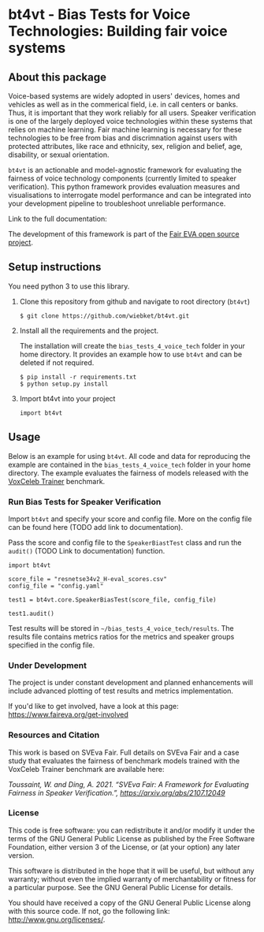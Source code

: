# bt4vt - Bias Tests for Voice Technologies: Building fair voice systems

## About this package

Voice-based systems are widely adopted in users' devices, homes and vehicles as well as in the commerical field, i.e. in call centers or banks. Thus, it is important that they work reliably for all users. Speaker verification is one of the largely deployed voice technologies within these systems that relies on machine learning.
Fair machine learning is necessary for these technologies to be free from bias and discrimnation against users with protected attributes, like race and ethnicity, sex, religion and belief, age, disability, or sexual orientation.

`bt4vt` is an actionable and model-agnostic framework for evaluating the fairness of voice technology components (currently limited to speaker verification). 
This python framework provides evaluation measures and visualisations to interrogate model performance and can be integrated into your development pipeline to troubleshoot unreliable performance.

Link to the full documentation: 

The development of this framework is part of the [Fair EVA open source project](https://www.faireva.org/). 

## Setup instructions
You need python 3 to use this library.

1. Clone this repository from github and navigate to root directory (`bt4vt`)
    ```
    $ git clone https://github.com/wiebket/bt4vt.git
    ```
2. Install all the requirements and the project.

    The installation will create the `bias_tests_4_voice_tech` folder in your home directory. It provides an example how to use `bt4vt` and can be deleted if not required. 
    ```
    $ pip install -r requirements.txt
    $ python setup.py install
    ```
3. Import bt4vt into your project
    ```
    import bt4vt
    ```

## Usage
Below is an example for using `bt4vt`. All code and data for reproducing the example are contained in the `bias_tests_4_voice_tech` folder in your home directory. The example evaluates the fairness of models released with the <a href="https://github.com/clovaai/voxceleb_trainer" target="_blank">VoxCeleb Trainer</a> benchmark.

### Run Bias Tests for Speaker Verification

Import `bt4vt` and specify your score and config file. 
More on the config file can be found here (TODO add link to documentation).

Pass the score and config file to the `SpeakerBiastTest` class and run the `audit()` (TODO Link to documentation) function.

```
import bt4vt

score_file = "resnetse34v2_H-eval_scores.csv"
config_file = "config.yaml"

test1 = bt4vt.core.SpeakerBiasTest(score_file, config_file)

test1.audit()
```

Test results will be stored in `~/bias_tests_4_voice_tech/results`. The results file contains metrics ratios for the metrics and speaker groups specified in the config file. 

### Under Development

The project is under constant development and planned enhancements will include advanced plotting of test results and metrics implementation. 

If you'd like to get involved, have a look at this page: https://www.faireva.org/get-involved 

### Resources and Citation

This work is based on SVEva Fair. Full details on SVEva Fair and a case study that evaluates the fairness of benchmark models trained with the VoxCeleb Trainer benchmark are available here:

*Toussaint, W. and Ding, A. 2021. “SVEva Fair: A Framework for Evaluating Fairness in Speaker Verification.”, https://arxiv.org/abs/2107.12049* 

### License

This code is free software: you can redistribute it and/or modify it under the terms of the GNU General Public License as published by the Free Software Foundation, either version 3 of the License, or (at your option) any later version.

This software is distributed in the hope that it will be useful, but without any warranty; without even the implied warranty of merchantability or fitness for a particular purpose. See the GNU General Public License for details.

You should have received a copy of the GNU General Public License along with this source code. If not, go the following link: http://www.gnu.org/licenses/.